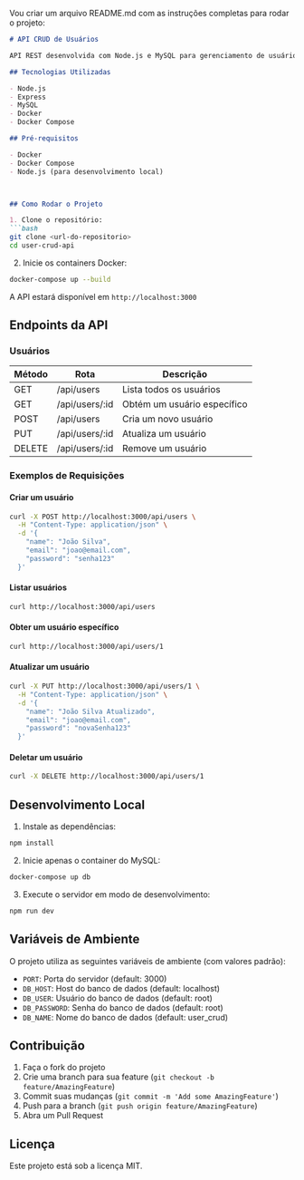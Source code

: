 Vou criar um arquivo README.md com as instruções completas para rodar o projeto:

```markdown:README.md
# API CRUD de Usuários

API REST desenvolvida com Node.js e MySQL para gerenciamento de usuários.

## Tecnologias Utilizadas

- Node.js
- Express
- MySQL
- Docker
- Docker Compose

## Pré-requisitos

- Docker
- Docker Compose
- Node.js (para desenvolvimento local)



## Como Rodar o Projeto

1. Clone o repositório:
```bash
git clone <url-do-repositorio>
cd user-crud-api
```

2. Inicie os containers Docker:
```bash
docker-compose up --build
```

A API estará disponível em `http://localhost:3000`

## Endpoints da API

### Usuários

| Método | Rota | Descrição |
|--------|------|-----------|
| GET | /api/users | Lista todos os usuários |
| GET | /api/users/:id | Obtém um usuário específico |
| POST | /api/users | Cria um novo usuário |
| PUT | /api/users/:id | Atualiza um usuário |
| DELETE | /api/users/:id | Remove um usuário |

### Exemplos de Requisições

#### Criar um usuário
```bash
curl -X POST http://localhost:3000/api/users \
  -H "Content-Type: application/json" \
  -d '{
    "name": "João Silva",
    "email": "joao@email.com",
    "password": "senha123"
  }'
```

#### Listar usuários
```bash
curl http://localhost:3000/api/users
```

#### Obter um usuário específico
```bash
curl http://localhost:3000/api/users/1
```

#### Atualizar um usuário
```bash
curl -X PUT http://localhost:3000/api/users/1 \
  -H "Content-Type: application/json" \
  -d '{
    "name": "João Silva Atualizado",
    "email": "joao@email.com",
    "password": "novaSenha123"
  }'
```

#### Deletar um usuário
```bash
curl -X DELETE http://localhost:3000/api/users/1
```

## Desenvolvimento Local

1. Instale as dependências:
```bash
npm install
```

2. Inicie apenas o container do MySQL:
```bash
docker-compose up db
```

3. Execute o servidor em modo de desenvolvimento:
```bash
npm run dev
```

## Variáveis de Ambiente

O projeto utiliza as seguintes variáveis de ambiente (com valores padrão):

- `PORT`: Porta do servidor (default: 3000)
- `DB_HOST`: Host do banco de dados (default: localhost)
- `DB_USER`: Usuário do banco de dados (default: root)
- `DB_PASSWORD`: Senha do banco de dados (default: root)
- `DB_NAME`: Nome do banco de dados (default: user_crud)

## Contribuição

1. Faça o fork do projeto
2. Crie uma branch para sua feature (`git checkout -b feature/AmazingFeature`)
3. Commit suas mudanças (`git commit -m 'Add some AmazingFeature'`)
4. Push para a branch (`git push origin feature/AmazingFeature`)
5. Abra um Pull Request

## Licença

Este projeto está sob a licença MIT.

